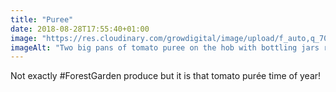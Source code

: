```yaml
---
title: "Puree"
date: 2018-08-28T17:55:40+01:00
image: "https://res.cloudinary.com/growdigital/image/upload/f_auto,q_70,w_736/v1544305555/puree-44319182471.jpg"
imageAlt: "Two big pans of tomato puree on the hob with bottling jars ready"
---
```


Not exactly #ForestGarden produce but it is that tomato purée time of year!
